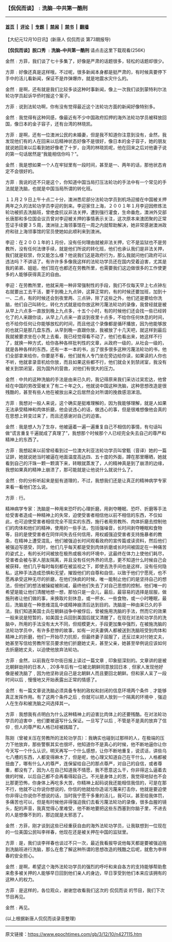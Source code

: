 ### 【侃侃而谈】﹕洗脑─中共第一酷刑

---

#### [首页](../../../..?n427115) &nbsp;|&nbsp; [评论](../../../../../epoch-comment?n427115) &nbsp;|&nbsp; [专题](../../../../../epoch-special?n427115) &nbsp;|&nbsp; [禁闻](../../../../../epoch-news?n427115) &nbsp;|&nbsp; [禁书](../../../../../books?n427115) &nbsp;|&nbsp; [翻墙](https://github.com/gfw-breaker/nogfw/blob/master/README.md?n427115)


<div class="post_content" id="artbody" itemprop="articleBody">
 <!-- article content begin -->
 <p>
  【大纪元12月10日讯】(新唐人
  <ok href="https://www.epochtimes.com/gb/tag/%E4%BE%83%E4%BE%83%E8%80%8C%E8%B0%88.html">
   侃侃而谈
  </ok>
  第73期报导)
 </p>
 <p>
  <b>
   <ok href="http://ntdtv.com/xtr/mKKET.jsp">
    【侃侃而谈】脱口秀
   </ok>
   ﹕洗脑–中共第一酷刑
  </b>
  <ok href="http://media.ntdtv.com/weeklyNews/talk73_BrainWash_1207.rm">
   请点击这里下载观看(256K)
  </ok>
 </p>
 <p>
  金然﹕方菲，我们谈了七十多集了，好像是严肃的话题很多，轻松的话题却很少。
 </p>
 <p>
  方菲﹕好像还真是这样哦，不过呢，很多新闻本身都是挺严肃的，有时候真要停下手中的活儿看新闻，保证不是炸弹爆炸，就是地震水灾什么的。
 </p>
 <p>
  金然﹕是啊，还有就是我们比较多谈这种时事新闻，像上一次我们谈到蒙特利尔法轮功学员起诉华侨时报这个案子。
 </p>
 <p>
  方菲﹕说到法轮功啊，你有没有觉得最近这个法轮功方面的新闻好像特别多。
 </p>
 <p>
  金然﹕我觉得有这种同感，像最近有不少中国政府扣押的海外法轮功学员被释放回国，像日本的金子容子，还有台湾的林晓凯。
 </p>
 <p>
  方菲﹕是啊，还有一位澳洲公民的未婚妻，但是我不知道你注意到没有，金然，我发现他们有的人在回来以后精神状态好像不是很好，像日本的金子容子，她的朋友就说她回来以后看到她好像老了十岁，台湾的林晓凯呢，他在回来之后对他妻子说的第一句话居然是“我能相信你吗？”。
 </p>
 <p>
  金然﹕我是想如果一个人在牢狱里有一段时间，甚至是一、两年的话，那他状态肯定不会很好的。
 </p>
 <p>
  方菲﹕我说的还不只是这个，你知道中国当局打压法轮功的手法中有一个常见的手法就是洗脑，也就是中国当局所谓的转化班。
 </p>
 <p>
  １１月２９日上午十点二十分，澳洲悉尼部分法轮功学员到机场迎接在中国被关押两年之久的法轮功学员李迎的到来。李迎家住上海，２００１年１月李迎因修炼法轮功被抓去洗脑班，曾绝食抗议非法关押，遭到强行灌食，生命垂危，澳洲外交部长唐那和多位国会议员曾对李迎被关押的事情表示关注，这次原本来澳团聚的正常签证手续要３５周，澳洲驻上海领事馆在一周之内就帮助解决，她非常感谢澳洲政府和驻上海领事馆的官员使她如此顺利来到澳洲。
 </p>
 <p>
  李迎：在２００１年的１月份，没有任何理由就被非法关押，它不是监狱也不是劳教所，没有任何法律手续，就是他们所说的转化班，他们也承认我们是非法关押，我们就是软禁，你又能怎么様？他说我们这是政府行为，那么我就问他们政府可以违法吗？不讲话了。有许许多多像我这样的法轮功学员还在国内受着迫害，尤其是我的弟弟、姐姐，他们现在也都还在劳教所里，也需要我们这边做很多的工作使更多的人能够获得真正的自由。
 </p>
 <p>
  李迎：在劳教所里，他就采用一种非常强制性的手段，我们不仅每天早上七点钟左右就要出工去干活，要干到晚上九点钟，这算正常的，有的时候还要加班，加到十一、二点，有的时候还会到夜里两、三点钟，除了这些之外，他们还是要给你洗脑，他们自己叫转化，转化方式就是给你放这种污蔑法轮功的录像，我曾经就是被从早上六点多一直放到晚上九点多，十五个小时，有的时候他们还会找一些已经转化了的人来跟你谈，从早上八点来一直谈到夜里十点多，不给你任何休息的时间，也不给你任何让你能够放松的时间，而且他这个录像都是循环播放，因为他能够放的也就只是那几盘东西，从早到晚一直跟你放，我被放了十几天吧，就这样到最后我就被要求坐在小凳上去看，我已经觉得看不动了，他们也看出来，她这样不行了，就换一种方式，给你各种各样批判性的文章，从政府一级的，从社会一级的，就是各种各样的东西，还有一本一本的书，出了很多很多这种污蔑法轮功的书，他们全部拿来给你，你要是不看，他们就有人专门坐在旁边给你读，如果读的人你也不听，他就拿录音机给你放，而且如果这些都不行，他们就会关到禁闭室，我没有被关到禁闭室，因为国外的营救，对他们有很大的压力。
 </p>
 <p>
  金然﹕中共的这种洗脑的手法是由来已久的，我记得原来我们采访过吴宏达，他曾经在中国的劳改营被关了有二十年之久，他就说中国这种洗脑，这种思想改造是很残酷的，甚至有些人他在被放出来之后居然会对所谓的挽救感泪涕泪。
 </p>
 <p>
  方菲﹕我想对一般人来说，这个确实是挺难理解的，因为我能够理解，就是人如果无法承受精神和肉体折磨，他会说违心的话，做违心的事，但是很难想像他会真的在思想上转变过来了，而且还感谢对自己的迫害。
 </p>
 <p>
  金然﹕我是想人为了生存，他被逼着一遍一遍重复自己不相信的事情，有句话叫做“谎言重复千遍就成了真理了”，我想那个时候那个人已经完全失去自己的尊严和精神上的东西了。
 </p>
 <p>
  方菲﹕我想起来以前曾经看到过一位澳大利亚法轮功学员叫曾甄（音译）她的一篇证辞，她就说她当时被逼在地面温度高达四、五十度的外面，蹲在那里曝晒，她就看到自己的汗珠一颗一颗滴下来，转眼就蒸发了，人的精神真是到了崩溃的边缘，我想如果真的精神上崩溃了，那可能就是让他说什么就说什么了。
 </p>
 <p>
  金然﹕你的分析听起来是挺有道理的，不过，我想我们还是让真正的精神病学专家来看一看他们怎么说。
 </p>
 <p>
  方菲﹕行。
 </p>
 <p>
  精神病学专家：洗脑是一种用来恐吓的心理折磨，用剥夺睡眠、恐吓、折磨等手法给受害者造成一种精神上的失常，迫使受害者相信他以前不相信的东西，不仅如此，也可迫使受害者相信完全不现实的东西，施行者用劳教所、肉体折磨去控制他们的肉体和他们的精神，使用的一些手法，包括强噪音，长时间剥夺睡眠和食物等，目的是使受害者在同伴间失去任何信用，用权威强迫受害者支持施暴者的教条，在精神上遭受混乱，他们被强迫长时间观看政府的宣传篇或读资料，然后他们被强迫写感受，同时，他们几乎每天都是受到肉体折磨或长时间被固定在一种痛苦的姿式上，有的长时间被放在极热或极冷的环境中，这最终在体力上使他们耗尽，受害者会被与家人朋友隔离，并且没有任何外界的讯息，更不知道什么时候自己会被获释，他们几乎每时每刻都在被监视之下，即使去洗手间也是这样，没有任何隐私，这种手法造成恐惧和无望，摧毁他们的自尊和自信，以致于他们宁愿死，也不愿再承受这种无尽的折磨，在他们快疯的时候，唯一能制止他们的是坚持自己的想法，但他们的想法被操緃被削减，最终他们失去了对自己思想的控制，他们唯一的希望是能让他们清醒地想一想，那怕只是一会儿，最后，最容易的选择是屈服，做施刑者让他们做的事，来换取片刻休息，或一杯水、一些食物，或一小时睡眠，最后，洗脑是在一种思维混乱中或精神崩溃后达到目的。洗脑是一种由来已久的手法，我们知道美国士兵在朝鲜战争中被俘后，曾被施用洗脑的手法，然而它的效果一般来说是短暂的，如美国士兵回到美国后就又清醒了，在现在对法轮功学员的洗脑中，所用的手法没有太大不同，但规模更大，手段更加集中强烈，在被施洗脑的法轮功学员中，有许多悲惨的故事，如有一对夫妻俩人都被送到洗脑班受到肉体和精神上的折磨，他们一开始尽力抗拒，但最终妻子屈服了，还反过来对付她丈夫，她甚至写信给劳教所官员要求他们折磨她丈夫，甚至父亲，她甚至举例说应该如何去折磨她丈夫，以迫使他放弃法轮功。
 </p>
 <p>
  方菲﹕金然，以前我在华尔街日报上读过一篇文章﹐印象挺深刻的。文章讲的是被北朝鲜劫持的日本人﹐20多年后有一位被北朝鲜同意放回日本﹐但家人发现他好像是被洗脑了﹐因为他坚称说自己是北朝鲜人而且要回北朝鲜。但和家人呆了一段时间以后﹐慢慢地又开始表露出正常的情感了。
 </p>
 <p>
  金然﹕有一篇文章说洗脑必须具备专制的政权和封闭的信息环境两个条件﹐才能够真正发挥作用。有了这两个条件之后﹐你就可以把人放到一个隔离的环境中﹐强迫人在生存和被洗脑之间选择其一。
 </p>
 <p>
  方菲﹕我想我有点明白为什么这种精神上的迫害比肉体上的还要残酷。在对法轮功学员的迫害中﹐他们要被逼写什么保证。一旦写了以后﹐不管是不是真的放弃了信仰﹐但人的尊严和人格已经被践踏了。
 </p>
 <p>
  陈刚（曾被关压在劳教所的法轮功学员）：我确实也碰到过那样的人，在极端的压力下他放弃，那些警察其实也很坏，他知道你不是真心的时候，他不断地逼你让你今天写一个什么认识，明天再写一个什么感想，让你不断地重复，说谎话，讲些乌七八槽的东西，人都变得麻木了，但是呢，他心理又知道自己在干什么，人格都被扭曲了，哪有什么人的尊严，连保留给自己的那点尊严，对自己的自信，或者尊重，都没有了，因为人在自己知道我不情愿，我不愿意这么干，你非得这么逼着去做的时候，以后自己都不会再看得起自己。不光是身体上的苦，我觉得地狱也不会比那更恐怖，你身体上再吃多大苦，你精神上起码说我还能相信我信的，可是在那不行，他就不让你说你想说的，你信的他就给你造谣污蔑来打击你，他就是要迫使你非得让你说你不想说的话，当时我宁愿干多重的活儿，我可以，甚至给我体罚，多痛苦也可以，但是有时候他非得强迫我们去看污蔑法轮功的录像，很多血腥的镜头，配的声音，我真觉得心里难受，他不断地要把这些东西塞到你脑子里，不进去的人是想像不到的，那边就是太邪恶了。
 </p>
 <p>
  金然﹕方菲，刚才谈到这些已经重获自由的海外法轮功学员，让我联想到一位现在的一位美国公民叫李祥春，他现在还是被关押在中国的监狱里。
 </p>
 <p>
  方菲﹕是，我们谈李祥春也谈过不只一次，最近我看报导说他每天都是要被强迫拖到洗脑班进行洗脑，那么在愈了解这种所谓的思想改造的残酷之后呢，就愈为李祥春的安全担心。
 </p>
 <p>
  金然﹕是啊，希望这个海外法轮功学员的强烈的呼吁和来自各方的支持能够帮助愈来愈多被关押的人能够早日回到他们亲人的身边，早日享受到他们本来应该拥有的这种人的权力。
 </p>
 <p>
  方菲﹕是这样的，各位观众，谢谢您收看我们这次的
  <ok href="https://www.epochtimes.com/gb/tag/%E4%BE%83%E4%BE%83%E8%80%8C%E8%B0%88.html">
   侃侃而谈
  </ok>
  的节目，我们下次节目再见。
 </p>
 <p>
  金然﹕再见。
 </p>
 <p>
  (以上根据新唐人侃侃而谈录音整理)
  <font color="#ffffff">
   (http://www.dajiyuan.com)
  </font>
 </p>
 <!-- article content end -->
 <div id="below_article_ad">
 </div>
</div>


---

原文链接：https://www.epochtimes.com/gb/3/12/10/n427115.htm